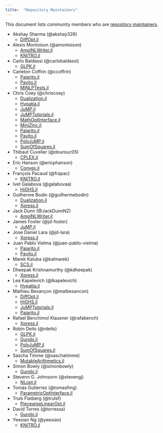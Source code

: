 ```yaml
---
title:  "Repository Maintainers"
---
```


This document lists community members who are [repository maintainers](/pages/governance/#repository-maintainers).

* Akshay Sharma (@akshay326)
  - [DiffOpt.jl](https://github.com/jump-dev/DiffOpt.jl)
* Alexis Montoison (@amontoison)
  - [AmplNLWriter.jl](https://github.com/jump-dev/AmplNLWriter.jl)
  - [KNITRO.jl](https://github.com/jump-dev/KNITRO.jl)
* Carlo Baldassi (@carlobaldassi)
  - [GLPK.jl](https://github.com/jump-dev/GLPK.jl)
* Carleton Coffrin (@ccoffrin)
  - [Pajarito.jl](https://github.com/jump-dev/Pajarito.jl)
  - [Pavito.jl](https://github.com/jump-dev/Pavito.jl)
  - [MINLPTests.jl](https://github.com/jump-dev/MINLPTests.jl)
* Chris Coey (@chriscoey)
  - [Dualization.jl](https://github.com/jump-dev/Dualization.jl)
  - [Hypatia.jl](https://github.com/jump-dev/Hypatia.jl)
  - [JuMP.jl](https://github.com/jump-dev/JuMP.jl)
  - [JuMPTutorials.jl](https://github.com/jump-dev/JuMPTutorials.jl)
  - [MathOptInterface.jl](https://github.com/jump-dev/MathOptInterface.jl)
  - [MiniZinc.jl](https://github.com/jump-dev/MiniZinc.jl)
  - [Pajarito.jl](https://github.com/jump-dev/Pajarito.jl)
  - [Pavito.jl](https://github.com/jump-dev/Pavito.jl)
  - [PolyJuMP.jl](https://github.com/jump-dev/PolyJuMP.jl)
  - [SumOfSquares.jl](https://github.com/jump-dev/SumOfSquares.jl)
* Thibaut Cuvelier (@dourouc05)
  - [CPLEX.jl](https://github.com/jump-dev/CPLEX.jl)
* Eric Hanson (@ericphanson)
  - [Convex.jl](https://github.com/jump-dev/Convex.jl)
* François Pacaud (@frapac)
  - [KNITRO.jl](https://github.com/jump-dev/KNITRO.jl)
* Ivet Galabova (@galabovaa)
  - [HiGHS.jl](https://github.com/jump-dev/HiGHS.jl)
* Guilherme Bodin (@guilhermebodin)
  - [Dualization.jl](https://github.com/jump-dev/Dualization.jl)
  - [Xpress.jl](https://github.com/jump-dev/Xpress.jl)
* Jack Dunn (@JackDunnNZ)
  - [AmplNLWriter.jl](https://github.com/jump-dev/AmplNLWriter.jl)
* James Foster (@jd-foster)
  - [JuMP.jl](https://github.com/jump-dev/JuMP.jl)
* Jose Daniel Lara (@jd-lara)
  - [Xpress.jl](https://github.com/jump-dev/Xpress.jl)
* Juan Pablo Vielma (@juan-pablo-vielma)
  - [Pajarito.jl](https://github.com/jump-dev/Pajarito.jl)
  - [Pavito.jl](https://github.com/jump-dev/Pavito.jl)
* Marek Kaluba (@kalmarek)
  - [SCS.jl](https://github.com/jump-dev/SCS.jl)
* Dheepak Krishnamurthy (@kdheepak)
  - [Xpress.jl](https://github.com/jump-dev/Xpress.jl)
* Lea Kapelevich (@lkapelevich)
  - [Hypatia.jl](https://github.com/jump-dev/Hypatia.jl)
* Mathieu Besançon (@matbesancon)
  - [DiffOpt.jl](https://github.com/jump-dev/DiffOpt.jl)
  - [HiGHS.jl](https://github.com/jump-dev/HiGHS.jl)
  - [JuMPTutorials.jl](https://github.com/jump-dev/JuMPTutorials.jl)
  - [Pajarito.jl](https://github.com/jump-dev/Pajarito.jl)
* Rafael Benchimol Klausner (@rafabench)
  - [Xpress.jl](https://github.com/jump-dev/Xpress.jl)
* Robin Deits (@rdeits)
  - [GLPK.jl](https://github.com/jump-dev/GLPK.jl)
  - [Gurobi.jl](https://github.com/jump-dev/Gurobi.jl)
  - [PolyJuMP.jl](https://github.com/jump-dev/PolyJuMP.jl)
  - [SumOfSquares.jl](https://github.com/jump-dev/SumOfSquares.jl)
* Sascha Timme (@saschatimme)
  - [MutableArithmetics.jl](https://github.com/jump-dev/MutableArithmetics.jl)
* Simon Bowly (@simonbowly)
  - [Gurobi.jl](https://github.com/jump-dev/Gurobi.jl)
* Stevenn G. Johnsonn (@stevengj)
  - [NLopt.jl](https://github.com/jump-dev/NLopt.jl)
* Tomás Gutierrez (@tomasfmg)
  - [ParametricOptInterface.jl](https://github.com/jump-dev/ParametricOptInterface.jl)
* Truls Flatberg (@trulsf)
  - [PiecewiseLinearOpt.jl](https://github.com/jump-dev/PiecewiseLinearOpt.jl)
* David Torres (@torressa)
  - [Gurobi.jl](https://github.com/jump-dev/Gurobi.jl)
* Yeesian Ng (@yeesian)
  - [KNITRO.jl](https://github.com/jump-dev/KNITRO.jl)
